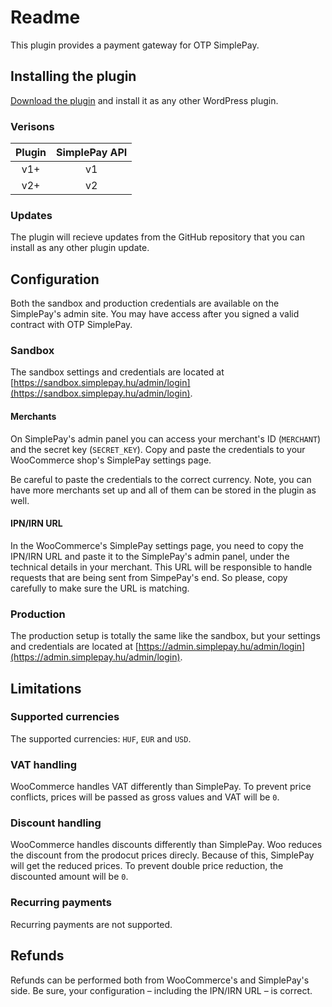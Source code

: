 # Readme

This plugin provides a payment gateway for OTP SimplePay.

## Installing the plugin

[Download the plugin](https://github.com/conedevelopment/simplepay-gateway/archive/master.zip) and install it as any other WordPress plugin.

### Verisons

| Plugin    | SimplePay API |
|:---------:|:-------------:|
| v1+       | v1            |
| v2+       | v2            |

### Updates

The plugin will recieve updates from the GitHub repository that you can install as any other plugin update.

## Configuration

Both the sandbox and production credentials are available on the SimplePay's admin site.
You may have access after you signed a valid contract with OTP SimplePay.

### Sandbox

The sandbox settings and credentials are located at [https://sandbox.simplepay.hu/admin/login](https://sandbox.simplepay.hu/admin/login).

#### Merchants

On SimplePay's admin panel you can access your merchant's ID (`MERCHANT`) and the secret key (`SECRET_KEY`).
Copy and paste the credentials to your WooCommerce shop's SimplePay settings page.

Be careful to paste the credentials to the correct currency.
Note, you can have more merchants set up and all of them can be stored in the plugin as well.

#### IPN/IRN URL

In the WooCommerce's SimplePay settings page, you need to copy the IPN/IRN URL and paste it to the SimplePay's admin panel,
under the technical details in your merchant. This URL will be responsible to handle requests that are being sent from SimpePay's end.
So please, copy carefully to make sure the URL is matching.

### Production

The production setup is totally the same like the sandbox, but your settings and credentials are located at
[https://admin.simplepay.hu/admin/login](https://admin.simplepay.hu/admin/login).

## Limitations

### Supported currencies

The supported currencies: `HUF`, `EUR` and `USD`.

### VAT handling

WooCommerce handles VAT differently than SimplePay.
To prevent price conflicts, prices will be passed as gross values and VAT will be `0`.

### Discount handling

WooCommerce handles discounts differently than SimplePay.
Woo reduces the discount from the prodocut prices direcly.
Because of this, SimplePay will get the reduced prices.
To prevent double price reduction, the discounted amount will be `0`.

### Recurring payments

Recurring payments are not supported.

## Refunds

Refunds can be performed both from WooCommerce's and SimplePay's side.
Be sure, your configuration – including the IPN/IRN URL – is correct.
